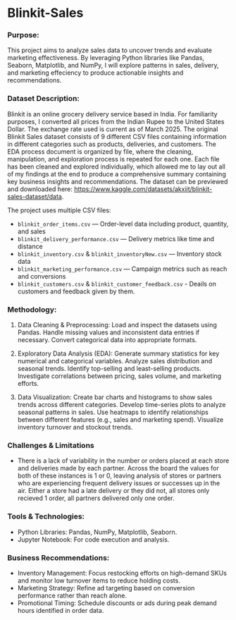 # Blinkit-Sales

### Purpose:
This project aims to analyze sales data to uncover trends and evaluate marketing effectiveness. By leveraging Python libraries like Pandas, Seaborn, Matplotlib, and NumPy, I will explore patterns in sales, delivery, and marketing effeciency to produce actionable insights and recommendations.

### Dataset Description:
Blinkit is an online grocery delivery service based in India. For familiarity purposes, I converted all prices from the Indian Rupee to the United States Dollar. The exchange rate used is current as of March 2025. The original Blinkit Sales dataset consists of 9 different CSV files containing information in different categories such as products, deliveries, and customers. The EDA process document is organized by file, where the cleaning, manipulation, and exploration process is repeated for each one. Each file has been cleaned and explored individually, which allowed me to lay out all of my findings at the end to produce a comprehensive summary containing key business insights and recommendations. The dataset can be previewed and downloaded here: https://www.kaggle.com/datasets/akxiit/blinkit-sales-dataset/data.

The project uses multiple CSV files:
- `blinkit_order_items.csv` — Order-level data including product, quantity, and sales
- `blinkit_delivery_performance.csv` — Delivery metrics like time and distance
- `blinkit_inventory.csv` & `blinkit_inventoryNew.csv` — Inventory stock data
- `blinkit_marketing_performance.csv` — Campaign metrics such as reach and conversions
- `blinkit_customers.csv` & `blinkit_customer_feedback.csv` - Deails on customers and feedback given by them.


### Methodology:
1. Data Cleaning & Preprocessing:
Load and inspect the datasets using Pandas.
Handle missing values and inconsistent data entries if necessary.
Convert categorical data into appropriate formats.

2. Exploratory Data Analysis (EDA):
Generate summary statistics for key numerical and categorical variables.
Analyze sales distribution and seasonal trends.
Identify top-selling and least-selling products.
Investigate correlations between pricing, sales volume, and marketing efforts.

3. Data Visualization:
Create bar charts and histograms to show sales trends across different categories.
Develop time-series plots to analyze seasonal patterns in sales.
Use heatmaps to identify relationships between different features (e.g., sales and marketing spend).
Visualize inventory turnover and stockout trends.

### Challenges & Limitations
- There is a lack of variability in the number or orders placed at each store and deliveries made by each partner. Across the board the values for both of these instances is 1 or 0, leaving analysis of stores or partners who are experiencing frequent delivery issues or successes up in the air. Either a store had a late delivery or they did not, all stores only recieved 1 order, all partners delivered only one order.

### Tools & Technologies:
- Python Libraries: Pandas, NumPy, Matplotlib, Seaborn.
- Jupyter Notebook: For code execution and analysis.

### Business Recommendations:

- Inventory Management: Focus restocking efforts on high-demand SKUs and monitor low turnover items to reduce holding costs.
- Marketing Strategy: Refine ad targeting based on conversion performance rather than reach alone.
- Promotional Timing: Schedule discounts or ads during peak demand hours identified in order data.
